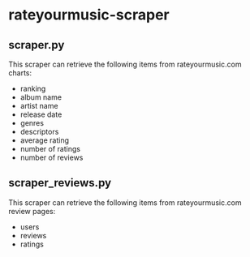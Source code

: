 # rateyourmusic-scraper

## scraper.py

This scraper can retrieve the following items from rateyourmusic.com charts:
* ranking
* album name
* artist name
* release date
* genres
* descriptors
* average rating
* number of ratings
* number of reviews

## scraper_reviews.py

This scraper can retrieve the following items from rateyourmusic.com review pages:
* users
* reviews
* ratings
